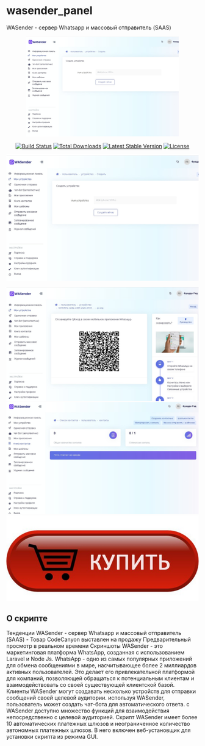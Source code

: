 # wasender_panel
WASender - сервер Whatsapp и массовый отправитель (SAAS)
<p align="center"><a https://t.me/fradddyrad" target="_blank"><img src="https://github.com/moneyrobot2023/wasender_panel/blob/main/1.jpg" width="400" alt="купить скрипт"></a></p>

<p align="center">
<a href="https://travis-ci.org/laravel/framework"><img src="https://travis-ci.org/laravel/framework.svg" alt="Build Status"></a>
<a href="https://packagist.org/packages/laravel/framework"><img src="https://img.shields.io/packagist/dt/laravel/framework" alt="Total Downloads"></a>
<a href="https://packagist.org/packages/laravel/framework"><img src="https://img.shields.io/packagist/v/laravel/framework" alt="Latest Stable Version"></a>
<a href="https://packagist.org/packages/laravel/framework"><img src="https://img.shields.io/packagist/l/laravel/framework" alt="License"></a>
</p>
<a href="https://DobroFile.ru/softnull"><img src="https://github.com/moneyrobot2023/wasender_panel/blob/main/1.jpg" alt="Магазин программного обеспечения"></a>

<a href="https://DobroFile.ru/softnull"><img src="https://github.com/moneyrobot2023/wasender_panel/blob/main/2.jpg" alt="купить скрипт"></a>
<a href="https://DobroFile.ru/softnull"><img src="https://github.com/moneyrobot2023/wasender_panel/blob/main/3.jpg" alt="WaSender 2023"></a>
<a href="https://t.me/fradddyrad"><img src="https://github.com/moneyrobot2023/wasender_panel/blob/main/4.jpg" alt="WaSender 2023 купить"></a>

## О скрипте


Тенденции
WASender - сервер Whatsapp и массовый отправитель (SAAS) - Товар CodeCanyon выставлен на продажу
Предварительный просмотр в реальном времени Скриншоты
WASender - это маркетинговая платформа WhatsApp, созданная с использованием Laravel и Node Js. WhatsApp - одно из самых популярных приложений для обмена сообщениями в мире, насчитывающее более 2 миллиардов активных пользователей. Это делает его привлекательной платформой для компаний, позволяющей обращаться к потенциальным клиентам и взаимодействовать со своей существующей клиентской базой. Клиенты WASender могут создавать несколько устройств для отправки сообщений своей целевой аудитории. используя WASender, пользователь может создать чат-бота для автоматического ответа. с WASender доступно множество функций для взаимодействия непосредственно с целевой аудиторией. Скрипт WASender имеет более 10 автоматических платежных шлюзов и неограниченное количество автономных платежных шлюзов. В него включен веб-установщик для установки скрипта из режима GUI.

